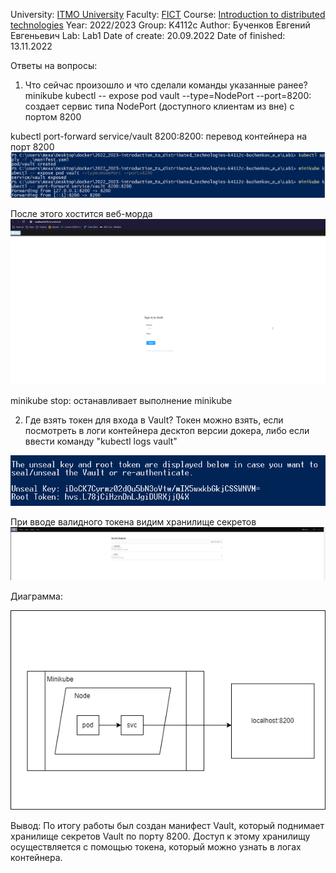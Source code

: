 University: [ITMO University](https://itmo.ru/ru/)
Faculty: [FICT](https://fict.itmo.ru)
Course: [Introduction to distributed technologies](https://github.com/itmo-ict-faculty/introduction-to-distributed-technologies)
Year: 2022/2023
Group: K4112c
Author: Бученков Евгений Евгеньевич
Lab: Lab1
Date of create: 20.09.2022
Date of finished: 13.11.2022

Ответы на вопросы:

1. Что сейчас произошло и что сделали команды указанные ранее? 
minikube kubectl -- expose pod vault --type=NodePort --port=8200: создает сервис типа NodePort (доступного клиентам из вне) с портом 8200

kubectl port-forward service/vault 8200:8200: перевод контейнера на порт 8200
![Image text](https://github.com/eugenebuch/2022_2023-introduction_to_distributed_technologies-k4112c-buchenkov_e_e/blob/master/Lab1/2022-11-13_18-27.png)

После этого хостится веб-морда
![Image text](https://github.com/eugenebuch/2022_2023-introduction_to_distributed_technologies-k4112c-buchenkov_e_e/blob/master/Lab1/2022-11-13_18-27_1.png)

minikube stop: останавливает выполнение minikube

2. Где взять токен для входа в Vault?
Токен можно взять, если посмотреть в логи контейнера десктоп версии докера, либо если ввести команду "kubectl logs vault"

![Image text](https://github.com/eugenebuch/2022_2023-introduction_to_distributed_technologies-k4112c-buchenkov_e_e/blob/master/Lab1/2022-11-13_18-29.png)

При вводе валидного токена видим хранилище секретов
![Image text](https://github.com/eugenebuch/2022_2023-introduction_to_distributed_technologies-k4112c-buchenkov_e_e/blob/master/Lab1/2022-11-13_18-29_1.png)

Диаграмма:

![Image text](https://github.com/eugenebuch/2022_2023-introduction_to_distributed_technologies-k4112c-buchenkov_e_e/blob/master/Lab1/Diagram.png)

Вывод:
По итогу работы был создан манифест Vault, который поднимает хранилище секретов Vault по порту 8200. Доступ к этому хранилищу осуществляется с помощью токена, который можно узнать в логах контейнера.
